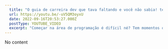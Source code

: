```yaml
---
  title: "O guia de carreira dev que tava faltando e você não sabia! techguide.sh"
  url: https://youtu.be/-uV5QM3oyxU
  date: 2022-09-16T20:53:27.000Z
  postType: YOUTUBE_VIDEO
  excerpt: "Começar na área de programação é difícil né? Tem momentos que a gente ta perdido, tem momentos que tem coisa de mais, horas que parece que a gente já viu tudo e ta muito fácil e pra você que passa por isso, to apresentando hoje uma iniciativa da Alura o techguide.sh! que vai ti ajudar a ter uma visão geral de tópicos sobre cada ponto de diversas carreiras de Back, Front, Ciência de dados e muito mais! Bora ver? "
---
```

  
  No content
  